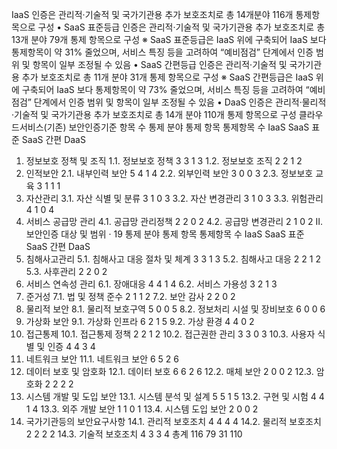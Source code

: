 IaaS 인증은 관리적·기술적 및 국가기관용 추가 보호조치로 총 14개분야 116개 통제항목으로 구성
• SaaS 표준등급 인증은 관리적·기술적 및 국가기관용 추가 보호조치로 총 13개 분야 79개 통제
항목으로 구성
 ※ SaaS 표준등급은 IaaS 위에 구축되어 IaaS 보다 통제항목이 약 31% 줄었으며, 서비스 특징 등을 고려하여
“예비점검” 단계에서 인증 범위 및 항목이 일부 조정될 수 있음
• SaaS 간편등급 인증은 관리적·기술적 및 국가기관용 추가 보호조치로 총 11개 분야 31개 통제
항목으로 구성
 ※ SaaS 간편등급은 IaaS 위에 구축되어 IaaS 보다 통제항목이 약 73% 줄었으며, 서비스 특징 등을 고려하여
“예비점검” 단계에서 인증 범위 및 항목이 일부 조정될 수 있음
• DaaS 인증은 관리적·물리적·기술적 및 국가기관용 추가 보호조치로 총 14개 분야 110개 통제
항목으로 구성
클라우드서비스(기존) 보안인증기준 항목 수
통제 분야 통제 항목
통제항목 수
IaaS SaaS
표준
SaaS
간편 DaaS
1. 정보보호 정책 및 조직
1.1. 정보보호 정책 3 3 1 3
1.2. 정보보호 조직 2 2 1 2
2. 인적보안
2.1. 내부인력 보안 5 4 1 4
2.2. 외부인력 보안 3 0 0 3
2.3. 정보보호 교육 3 1 1 1
3. 자산관리
3.1. 자산 식별 및 분류 3 1 0 3
3.2. 자산 변경관리 3 1 0 3
3.3. 위험관리 4 1 0 4
4. 서비스 공급망 관리
4.1. 공급망 관리정책 2 2 0 2
4.2. 공급망 변경관리 2 1 0 2
 Ⅱ. 보안인증 대상 및 범위 · 19
통제 분야 통제 항목
통제항목 수
IaaS SaaS
표준
SaaS
간편 DaaS
5. 침해사고관리
5.1. 침해사고 대응 절차 및 체계 3 3 1 3
5.2. 침해사고 대응 2 2 1 2
5.3. 사후관리 2 2 0 2
6. 서비스 연속성 관리
6.1. 장애대응 4 4 1 4
6.2. 서비스 가용성 3 2 1 3
7. 준거성
7.1. 법 및 정책 준수 2 1 1 2
7.2. 보안 감사 2 2 0 2
8. 물리적 보안
8.1. 물리적 보호구역 5 0 0 5
8.2. 정보처리 시설 및 장비보호 6 0 0 6
9. 가상화 보안
9.1. 가상화 인프라 6 2 1 5
9.2. 가상 환경 4 4 0 2
10. 접근통제
10.1. 접근통제 정책 2 2 1 2
10.2. 접근권한 관리 3 3 0 3
10.3. 사용자 식별 및 인증 4 4 3 4
11. 네트워크 보안 11.1. 네트워크 보안 6 5 2 6
12. 데이터 보호 및 암호화
12.1. 데이터 보호 6 6 2 6
12.2. 매체 보안 2 0 0 2
12.3. 암호화 2 2 2 2
13. 시스템 개발 및 도입 보안
13.1. 시스템 분석 및 설계 5 5 1 5
13.2. 구현 및 시험 4 4 1 4
13.3. 외주 개발 보안 1 1 0 1
13.4. 시스템 도입 보안 2 0 0 2
14. 국가기관등의 보안요구사항
14.1. 관리적 보호조치 4 4 4 4
14.2. 물리적 보호조치 2 2 2 2
14.3. 기술적 보호조치 4 3 3 4
총계 116 79 31 110